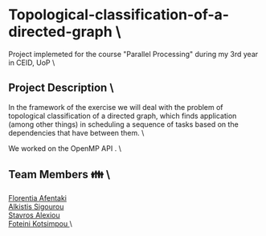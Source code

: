 # Topological-classification-of-a-directed-graph \
Project implemeted for the course "Parallel Processing" during my 3rd year in CEID, UoP \

## Project Description \
In the framework of the exercise we will deal with the problem of topological classification of a directed graph, which finds application (among other things) in scheduling a sequence of tasks based on the dependencies that have between them. \

We worked on the OpenMP API . \

## Team Members 👪 \
<a href="https://github.com/aflorentia"> Florentia Afentaki </a> \
<a href="https://github.com/asigourou"> Alkistis Sigourou </a> \
<a href="https://github.com/stavros-alexiou"> Stavros Alexiou </a> \
<a href="https://github.com/FoteiniKotsimpou"> Foteini Kotsimpou </a> \
